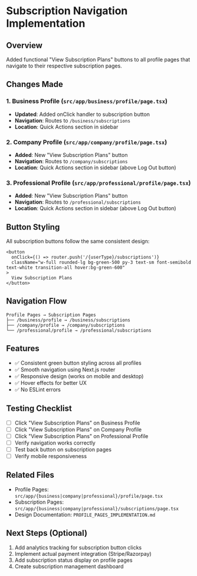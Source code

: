 # Subscription Navigation Implementation

## Overview

Added functional "View Subscription Plans" buttons to all profile pages that navigate to their respective subscription pages.

## Changes Made

### 1. Business Profile (`src/app/business/profile/page.tsx`)

- **Updated**: Added onClick handler to subscription button
- **Navigation**: Routes to `/business/subscriptions`
- **Location**: Quick Actions section in sidebar

### 2. Company Profile (`src/app/company/profile/page.tsx`)

- **Added**: New "View Subscription Plans" button
- **Navigation**: Routes to `/company/subscriptions`
- **Location**: Quick Actions section in sidebar (above Log Out button)

### 3. Professional Profile (`src/app/professional/profile/page.tsx`)

- **Added**: New "View Subscription Plans" button
- **Navigation**: Routes to `/professional/subscriptions`
- **Location**: Quick Actions section in sidebar (above Log Out button)

## Button Styling

All subscription buttons follow the same consistent design:

```tsx
<button
  onClick={() => router.push('/{userType}/subscriptions')}
  className="w-full rounded-lg bg-green-500 py-3 text-sm font-semibold text-white transition-all hover:bg-green-600"
>
  View Subscription Plans
</button>
```

## Navigation Flow

```
Profile Pages → Subscription Pages
├── /business/profile → /business/subscriptions
├── /company/profile → /company/subscriptions
└── /professional/profile → /professional/subscriptions
```

## Features

- ✅ Consistent green button styling across all profiles
- ✅ Smooth navigation using Next.js router
- ✅ Responsive design (works on mobile and desktop)
- ✅ Hover effects for better UX
- ✅ No ESLint errors

## Testing Checklist

- [ ] Click "View Subscription Plans" on Business Profile
- [ ] Click "View Subscription Plans" on Company Profile
- [ ] Click "View Subscription Plans" on Professional Profile
- [ ] Verify navigation works correctly
- [ ] Test back button on subscription pages
- [ ] Verify mobile responsiveness

## Related Files

- Profile Pages: `src/app/{business|company|professional}/profile/page.tsx`
- Subscription Pages: `src/app/{business|company|professional}/subscriptions/page.tsx`
- Design Documentation: `PROFILE_PAGES_IMPLEMENTATION.md`

## Next Steps (Optional)

1. Add analytics tracking for subscription button clicks
2. Implement actual payment integration (Stripe/Razorpay)
3. Add subscription status display on profile pages
4. Create subscription management dashboard
